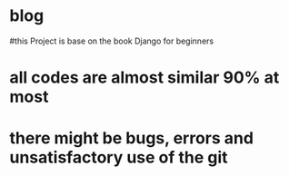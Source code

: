 # blog
#this Project is base on the book Django for beginners
# all codes are almost similar 90% at most
# there might be bugs, errors and unsatisfactory use of the git
